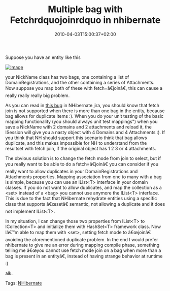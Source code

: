 ﻿---
title: "Multiple bag with Fetchrdquojoinrdquo in nhibernate"
description: ""
date: 2010-04-03T15:00:37+02:00
draft: false
tags: [Nhibernate]
categories: [Nhibernate]
---
Suppose you have an entity like this

[![image](http://www.codewrecks.com/blog/wp-content/uploads/2010/04/image_thumb.png "image")](http://www.codewrecks.com/blog/wp-content/uploads/2010/04/image.png)

your NickName class has two bags, one containing a list of DomainRegistrations, and the other containing a series of Attachments. Now suppose you map both of these with fetch=â€joinâ€, this can cause a really really really big problem.

As you can read in [this bug](http://216.121.112.228/browse/NH-1471) in NHibernate jira, you should know that fetch join is not supported when there is more than one bag in the entity, because bag allows for duplicate items :). When you do your unit testing of the basic mapping functionality (you should always unit test mappings") when you save a NickName with 2 domains and 2 attachments and reload it, the ISession will give you a nasty object with 4 Domains and 4 Attachments :). If you think that NH should support this scenario think that bag allows duplicate, and this makes impossible for NH to understand from the resultset with fetch join, if the original object has 1 2 3 or 4 attachments.

The obvious solution is to change the fetch mode from join to select, but if you really want to be able to do a fetch=â€joinâ€ you can consider if you really want to allow duplicates in your DomainRegistrations and Attachments properties. Mapping association from one to many with a bag is simple, because you can use an IList&lt;T&gt; interface in your domain classes. If you do not want to allow duplicates, and map the collection as a &lt;set&gt; instead of a &lt;bag&gt; you cannot use anymore the IList&lt;T&gt; interface. This is due to the fact that NHibernate rehydrate entities using a specific class that supports â€œsetâ€ semantic, not allowing a duplicate and it does not implement IList&lt;T&gt;.

In my situation, I can change those two properties from IList&lt;T&gt; to ICollection&lt;T&gt; and initialize them with HashSet&lt;T&gt; framework class. Now Iâ€™m able to map them with &lt;set&gt;, setting fetch mode to â€œjoinâ€ avoiding the aforementioned duplicate problem. In the end I would prefer nhibernate to give me an error during mapping compile phase, something telling me â€œyou cannot use fetch mode join on a bag when more than a bag is present in an entityâ€, instead of having strange behavior at runtime :)

alk.

Tags: [NHibernate](http://technorati.com/tag/NHibernate)
